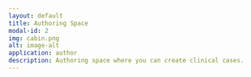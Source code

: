```yaml
---
layout: default
title: Authoring Space
modal-id: 2
img: cabin.png
alt: image-alt
application: author
description: Authoring space where you can create clinical cases.
---
```

